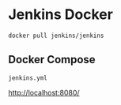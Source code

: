 # Jenkins Docker

```
docker pull jenkins/jenkins
```

## Docker Compose
`jenkins.yml`

[http://localhost:8080/](http://localhost:8080/)
